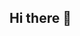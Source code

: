 ## Hi there 👋

<!--
**LauraValentine/LauraValentine** is a ✨ _special_ ✨ repository because its `README.md` (this file) appears on your GitHub profile.

Boas vindas ao meu perfil 💙💙

Meu nome é Laura Valentine

-Estou estudando na Alura
-Estou me desenvolvendo na linguagem JavaScript
-Utilizo esse espaço para minha organização e compartilhamento dos meu projetos desenvolvidos

Você pode entrar em contato comigo 📫

00001092658555sp@al.educacao.sp.gov.br
